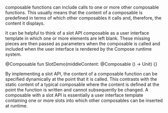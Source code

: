  composable functions can include calls to one or more other composable functions. 
 This usually means that the content of a composable is predefined in terms of which other composables it calls and, therefore, the content it displays.


It can be helpful to think of a slot API composable as a user interface template in which one or more elements are left blank.
These missing pieces are then passed as parameters when the composable is called and included when the user interface is rendered by the Compose runtime system.

@Composable
fun SlotDemo(middleContent: @Composable () -> Unit) {}

By implementing a slot API, the content of a composable function can be specified  dynamically at the point that it is called.
This contrasts with the static content of a typical composable where the 
content is defined at the point the function is written and cannot subsequently be changed.
A composable with  a slot API is essentially a user interface template containing one or more slots into which other composables can 
be inserted at runtime.